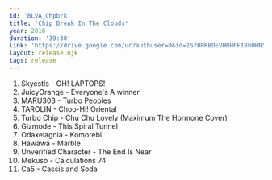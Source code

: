 ```yaml
---
id: 'BLVA_Chpbrk'
title: 'Chip Break In The Clouds'
year: 2016
duration: '39:30'
link: 'https://drive.google.com/uc?authuser=0&id=1SfBRRBDEVHRH6FI8bOHN5-_Oe1xPwsQA&export=download'
layout: release.njk
tags: release
---
```


01. Skycstls - OH! LAPTOPS!
02. JuicyOrange - Everyone's A winner
03. MARU303 - Turbo Peoples
04. TAROLIN - Choo-Hi! Oriental
05. Turbo Chip - Chu Chu Lovely (Maximum The Hormone Cover)
06. Gizmode - This Spiral Tunnel
07. Odaxelagnia - Komorebi
08. Hawawa - Marble
09. Unverified Character - The End Is Near
10. Mekuso - Calculations 74
11. Ca5 - Cassis and Soda
